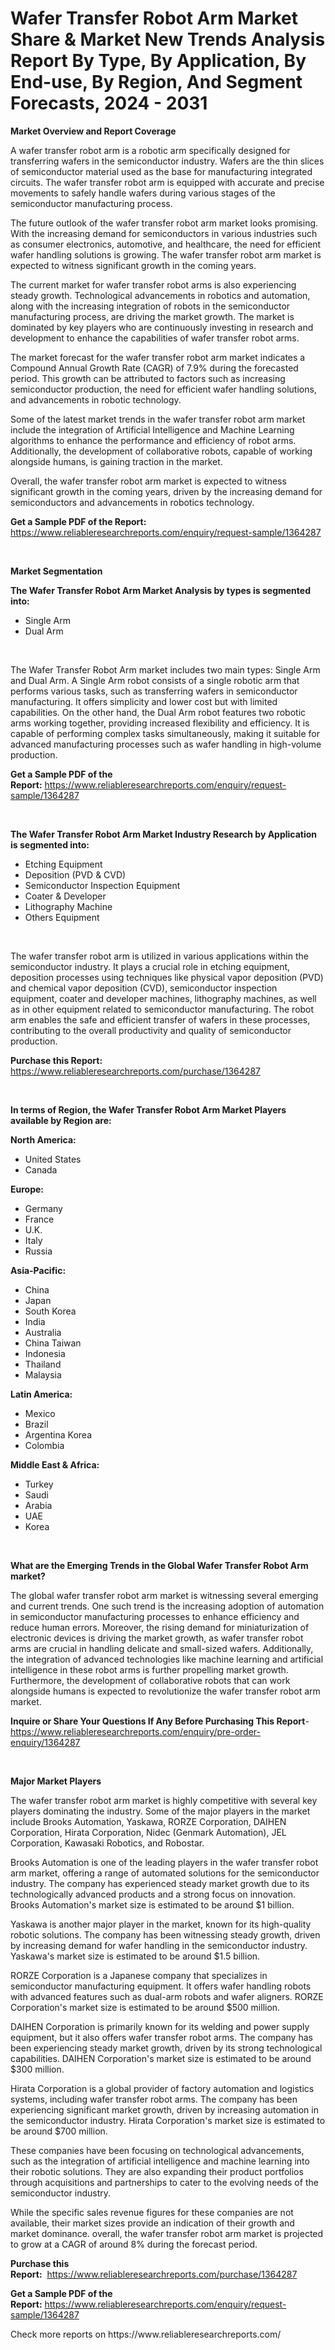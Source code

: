 <p><h1>Wafer Transfer Robot Arm Market Share & Market New Trends Analysis Report By Type, By Application, By End-use, By Region, And Segment Forecasts, 2024 - 2031</h1></p><p><strong>Market Overview and Report Coverage</strong></p>
<p><p>A wafer transfer robot arm is a robotic arm specifically designed for transferring wafers in the semiconductor industry. Wafers are the thin slices of semiconductor material used as the base for manufacturing integrated circuits. The wafer transfer robot arm is equipped with accurate and precise movements to safely handle wafers during various stages of the semiconductor manufacturing process.</p><p>The future outlook of the wafer transfer robot arm market looks promising. With the increasing demand for semiconductors in various industries such as consumer electronics, automotive, and healthcare, the need for efficient wafer handling solutions is growing. The wafer transfer robot arm market is expected to witness significant growth in the coming years.</p><p>The current market for wafer transfer robot arms is also experiencing steady growth. Technological advancements in robotics and automation, along with the increasing integration of robots in the semiconductor manufacturing process, are driving the market growth. The market is dominated by key players who are continuously investing in research and development to enhance the capabilities of wafer transfer robot arms.</p><p>The market forecast for the wafer transfer robot arm market indicates a Compound Annual Growth Rate (CAGR) of 7.9% during the forecasted period. This growth can be attributed to factors such as increasing semiconductor production, the need for efficient wafer handling solutions, and advancements in robotic technology.</p><p>Some of the latest market trends in the wafer transfer robot arm market include the integration of Artificial Intelligence and Machine Learning algorithms to enhance the performance and efficiency of robot arms. Additionally, the development of collaborative robots, capable of working alongside humans, is gaining traction in the market.</p><p>Overall, the wafer transfer robot arm market is expected to witness significant growth in the coming years, driven by the increasing demand for semiconductors and advancements in robotics technology.</p></p>
<p><strong>Get a Sample PDF of the Report:</strong> <a href="https://www.reliableresearchreports.com/enquiry/request-sample/1364287">https://www.reliableresearchreports.com/enquiry/request-sample/1364287</a></p>
<p>&nbsp;</p>
<p><strong>Market Segmentation</strong></p>
<p><strong>The Wafer Transfer Robot Arm Market Analysis by types is segmented into:</strong></p>
<p><ul><li>Single Arm</li><li>Dual Arm</li></ul></p>
<p>&nbsp;</p>
<p><p>The Wafer Transfer Robot Arm market includes two main types: Single Arm and Dual Arm. A Single Arm robot consists of a single robotic arm that performs various tasks, such as transferring wafers in semiconductor manufacturing. It offers simplicity and lower cost but with limited capabilities. On the other hand, the Dual Arm robot features two robotic arms working together, providing increased flexibility and efficiency. It is capable of performing complex tasks simultaneously, making it suitable for advanced manufacturing processes such as wafer handling in high-volume production.</p></p>
<p><strong>Get a Sample PDF of the Report:</strong>&nbsp;<a href="https://www.reliableresearchreports.com/enquiry/request-sample/1364287">https://www.reliableresearchreports.com/enquiry/request-sample/1364287</a></p>
<p>&nbsp;</p>
<p><strong>The Wafer Transfer Robot Arm Market Industry Research by Application is segmented into:</strong></p>
<p><ul><li>Etching Equipment</li><li>Deposition (PVD & CVD)</li><li>Semiconductor Inspection Equipment</li><li>Coater & Developer</li><li>Lithography Machine</li><li>Others Equipment</li></ul></p>
<p>&nbsp;</p>
<p><p>The wafer transfer robot arm is utilized in various applications within the semiconductor industry. It plays a crucial role in etching equipment, deposition processes using techniques like physical vapor deposition (PVD) and chemical vapor deposition (CVD), semiconductor inspection equipment, coater and developer machines, lithography machines, as well as in other equipment related to semiconductor manufacturing. The robot arm enables the safe and efficient transfer of wafers in these processes, contributing to the overall productivity and quality of semiconductor production.</p></p>
<p><strong>Purchase this Report:</strong>&nbsp; <a href="https://www.reliableresearchreports.com/purchase/1364287">https://www.reliableresearchreports.com/purchase/1364287</a></p>
<p>&nbsp;</p>
<p><strong>In terms of Region, the Wafer Transfer Robot Arm Market Players available by Region are:</strong></p>
<p>
    <p> <strong> North America: </strong>
        <ul>
            <li>United States</li>
            <li>Canada</li>
        </ul>
        </p> 
    <p> <strong> Europe: </strong>
        <ul>
            <li>Germany</li>
            <li>France</li>
            <li>U.K.</li>
            <li>Italy</li>
            <li>Russia</li>
        </ul>
        </p> 
    <p> <strong> Asia-Pacific: </strong>
        <ul>
            <li>China</li>
            <li>Japan</li>
            <li>South Korea</li>
            <li>India</li>
            <li>Australia</li>
            <li>China Taiwan</li>
            <li>Indonesia</li>
            <li>Thailand</li>
            <li>Malaysia</li>
        </ul>
        </p> 
    <p> <strong> Latin America: </strong>
        <ul>
            <li>Mexico</li>
            <li>Brazil</li>
            <li>Argentina Korea</li>
            <li>Colombia</li>
        </ul>
        </p> 
    <p> <strong> Middle East & Africa: </strong>
        <ul>
            <li>Turkey</li>
            <li>Saudi</li>
            <li>Arabia</li>
            <li>UAE</li>
            <li>Korea</li>
        </ul>
    </p>
    </p>
<p>&nbsp;</p>
<p><strong>What are the Emerging Trends in the Global Wafer Transfer Robot Arm market?</strong></p>
<p><p>The global wafer transfer robot arm market is witnessing several emerging and current trends. One such trend is the increasing adoption of automation in semiconductor manufacturing processes to enhance efficiency and reduce human errors. Moreover, the rising demand for miniaturization of electronic devices is driving the market growth, as wafer transfer robot arms are crucial in handling delicate and small-sized wafers. Additionally, the integration of advanced technologies like machine learning and artificial intelligence in these robot arms is further propelling market growth. Furthermore, the development of collaborative robots that can work alongside humans is expected to revolutionize the wafer transfer robot arm market.</p></p>
<p><strong>Inquire or Share Your Questions If Any Before Purchasing This Report</strong>- <a href="https://www.reliableresearchreports.com/enquiry/pre-order-enquiry/1364287">https://www.reliableresearchreports.com/enquiry/pre-order-enquiry/1364287</a></p>
<p>&nbsp;</p>
<p><strong>Major Market Players</strong></p>
<p><p>The wafer transfer robot arm market is highly competitive with several key players dominating the industry. Some of the major players in the market include Brooks Automation, Yaskawa, RORZE Corporation, DAIHEN Corporation, Hirata Corporation, Nidec (Genmark Automation), JEL Corporation, Kawasaki Robotics, and Robostar.</p><p>Brooks Automation is one of the leading players in the wafer transfer robot arm market, offering a range of automated solutions for the semiconductor industry. The company has experienced steady market growth due to its technologically advanced products and a strong focus on innovation. Brooks Automation's market size is estimated to be around $1 billion.</p><p>Yaskawa is another major player in the market, known for its high-quality robotic solutions. The company has been witnessing steady growth, driven by increasing demand for wafer handling in the semiconductor industry. Yaskawa's market size is estimated to be around $1.5 billion.</p><p>RORZE Corporation is a Japanese company that specializes in semiconductor manufacturing equipment. It offers wafer handling robots with advanced features such as dual-arm robots and wafer aligners. RORZE Corporation's market size is estimated to be around $500 million.</p><p>DAIHEN Corporation is primarily known for its welding and power supply equipment, but it also offers wafer transfer robot arms. The company has been experiencing steady market growth, driven by its strong technological capabilities. DAIHEN Corporation's market size is estimated to be around $300 million.</p><p>Hirata Corporation is a global provider of factory automation and logistics systems, including wafer transfer robot arms. The company has been experiencing significant market growth, driven by increasing automation in the semiconductor industry. Hirata Corporation's market size is estimated to be around $700 million.</p><p>These companies have been focusing on technological advancements, such as the integration of artificial intelligence and machine learning into their robotic solutions. They are also expanding their product portfolios through acquisitions and partnerships to cater to the evolving needs of the semiconductor industry.</p><p>While the specific sales revenue figures for these companies are not available, their market sizes provide an indication of their growth and market dominance. overall, the wafer transfer robot arm market is projected to grow at a CAGR of around 8% during the forecast period.</p></p>
<p><strong>Purchase this Report:</strong>&nbsp;&nbsp;<a href="https://www.reliableresearchreports.com/purchase/1364287">https://www.reliableresearchreports.com/purchase/1364287</a></p>
<p></p>
<p><strong>Get a Sample PDF of the Report:</strong>&nbsp;<a href="https://www.reliableresearchreports.com/enquiry/request-sample/1364287">https://www.reliableresearchreports.com/enquiry/request-sample/1364287</a></p>
<p>Check more reports on https://www.reliableresearchreports.com/</p>
